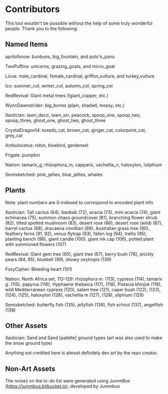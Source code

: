 Contributors
============

This tool wouldn't be possible without the help of some truly wonderful people. Thank you to the following:


Named Items
-----------

aprilofsnow: bunbuns, big\_fountain, and pots'n\_pans

TwoPuffins: unicorns, grazing\_goats, and micro_goat

Lixue: male\_cardinal, female\_cardinal, griffon\_vulture, and turkey_vulture

Ico: summer\_col, winter\_col, autumn\_col, spring\_col

RedRevival: Giant metal trees (!giant_copper, etc.)

WynnDawnstrider: big_bones (plain, shaded, mossy, etc.)

Xaotician: lawn\_deco, lawn\_sin, peacock, spoop\_one, spoop\_two, spoop\_three, ghost\_one, ghost\_two, ghost\_three 

CrystalDragon14: tuxedo\_cat, brown\_cat, ginger\_cat, colorpoint\_cat, grey\_cat

Ambulocetus: robin, bluebird, gardeneel

Frigate: pumpkin

Natron: tamarix\_g, rhizophora\_m, capparis, vachellia\_n, haloxylon, !silphium

Semisketched: pink\_jellies, blue\_jellies, whales


Plants
------
Note: plant numbers are 0-indexed to correspond to encoded plant info

Xaotician: Tall cactus (64), baobab (72), acacia (73), mini acacia (74), giant echinacea (75), summon chaos groundcover (81), branching flower shrub (82), tilted spotted mushroom (83), desert rose (86), desert rose (wild) (87), barrel cactus (88), dracaena cinnibari (89), Australian grass tree (90), feathery ferns (91, 92), venus flytrap (93), fallen log (94), trellis (95), planting bench (96), giant candle (100), giant ink cap (106),
potted plant with summoned flowers (107)

RedRevival: Giant gem tree (65), giant tree (67), berry bush (76), prickly pears (84, 85), bluebell (99), showy oxytropis (139)

FoxyCipher: Bleeding heart (101)

Natron: North Africa set, 113-129: rhizophora m. (113), cypress (114), tamarix g. (115), papyrus (116), Hyphaene thebaica (117), (118), Pistacia khinjuk (119), wild Mediterranean cypress (120), salam tree (121), caper bush (122), (123), (124), (125), haloxylon (126), vachellia m (127), (128), silphium (129)

Semisketched: butterfly fish (135), jellyfish (136), fish school (137), angelfish (138)


Other Assets
------------

Xaotician: Sand and Sand \[palette\] ground types (art was also used to make the snow ground type)





Anything not credited here is almost definitely dev art by the repo creator.



Non-Art Assets
--------------

The noises on the to-do list were generated using JummBox (https://jummbus.bitbucket.io), developed by Jummbus
